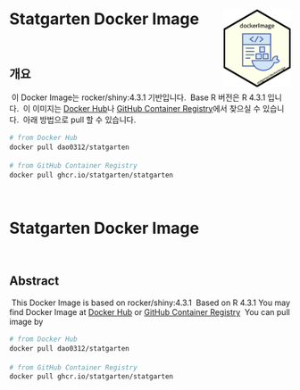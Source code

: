 # Statgarten Docker Image <img src = 'image/logo.png' width = 120 align = 'right'>
​
## 개요
​
이 Docker Image는 rocker/shiny:4.3.1 기반입니다.
​
Base R 버전은 R 4.3.1 입니다.
​
이 이미지는 [Docker Hub](https://hub.docker.com/r/dao0312/statgarten)나 [GitHub Container Registry](https://github.com/statgarten/dockerImage/pkgs/container/statgarten)에서 찾으실 수 있습니다.
​
아래 방법으로 pull 할 수 있습니다.
​
```bash
# from Docker Hub
docker pull dao0312/statgarten
​
# from GitHub Container Registry
docker pull ghcr.io/statgarten/statgarten
```
​
# Statgarten Docker Image
​
## Abstract
​
This Docker Image is based on rocker/shiny:4.3.1
​
Based on R 4.3.1
​
You may find Docker Image at [Docker Hub](https://hub.docker.com/r/dao0312/statgarten) or [GitHub Container Registry](https://github.com/statgarten/dockerImage/pkgs/container/statgarten)
​
You can pull image by
​
```bash
# from Docker Hub
docker pull dao0312/statgarten
​
# from GitHub Container Registry
docker pull ghcr.io/statgarten/statgarten
```
